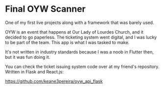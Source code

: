 # Final OYW Scanner

One of my first live projects along with a framework that was barely used.

OYW is an event that happens at Our Lady of Lourdes Church, and it decided to go paperless. The ticketing system went digital,
and I was lucky to be part of the team. This app is what I was tasked to make.

It's not written in industry standards because I was a noob in Flutter then, but it was fun doing it.

You can check the ticket issuing system code over at my friend's repository. Written in Flask and React.js:

https://github.com/keane3pereira/oyw_api_flask
